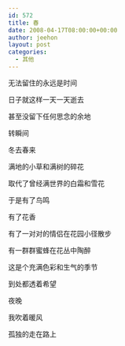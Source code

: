 ```yaml
---
id: 572
title: 春
date: 2008-04-17T08:00:00+00:00
author: jeehon
layout: post
categories:
  - 其他
---
```

无法留住的永远是时间
  
日子就这样一天一天逝去
  
甚至没留下任何思念的余地
  
转瞬间
  
冬去春来
  
满地的小草和满树的碎花
  
取代了曾经满世界的白霜和雪花
  
于是有了鸟鸣
  
有了花香
  
有了一对对的情侣在花园小径散步
  
有一群群蜜蜂在花丛中陶醉
  
这是个充满色彩和生气的季节
  
到处都透着希望

夜晚
  
我吹着暖风
  
孤独的走在路上